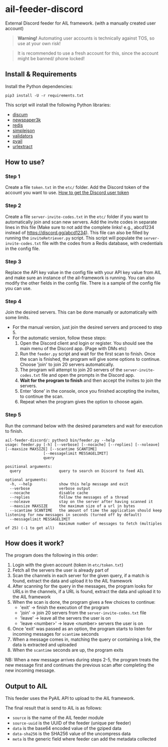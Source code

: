 # ail-feeder-discord

External Discord feeder for AIL framework. (with a manually created user account)

> **Warning!** Automating user accounts is technically against TOS, so use at your own risk!

>It is recommended to use a fresh account for this, since the account might be banned/ phone locked!

## Install & Requirements

Install the Python dependencies:

```
pip3 install -U -r requirements.txt
```

This script will install the following Python libraries:
- [discum](https://github.com/Merubokkusu/Discord-S.C.U.M)
- [newspaper3k](https://github.com/codelucas/newspaper)
- [redis](https://github.com/andymccurdy/redis-py)
- [simplejson](https://github.com/simplejson/simplejson)
- [validators](https://github.com/kvesteri/validators)
- [pyail](https://github.com/ail-project/PyAIL)
- [urlextract](https://github.com/lipoja/URLExtract)

## How to use?

### Step 1

Create a file `token.txt` in the `etc/` folder. Add the Discord token of the account you want to use. 
[How to get the Discord user token](https://github.com/Tyrrrz/DiscordChatExporter/wiki/Obtaining-Token-and-Channel-IDs)

### Step 2

Create a file `server-invite-codes.txt` in the `etc/` folder if you want to automatically join and scan new servers. Add the invite codes in separate lines in this file (Make sure to not add the complete links! e.g., abcd1234 instead of https://discord.gg/abcd1234). This file can also be filled by running the `inviteRetriever.py` script. This script will populate the `server-invite-codes.txt` file with the codes from a Redis database, with credentials in the config file.

### Step 3

Replace the API key value in the config file with your API key value from AIL and make sure an instance of the ail-framework is running. You can also modify the other fields in the config file. There is a sample of the config file you can use.

### Step 4

Join the desired servers. This can be done manually or automatically with some limits.
* For the manual version, just join the desired servers and proceed to step 5.
* For the automatic version, follow these steps:
    1. Open the Discord client and login or register. You should see the main menu of the Discord app. (Page with DMs etc)
    2. Run the `feeder.py` script and wait for the first scan to finish. Once the scan is finished, the program will give some options to continue. Choose 'join' to join 20 servers automatically.
    3. The program will attempt to join 20 servers of the `server-invite-codes.txt` file and open the prompts in the Discord app.
    4. **Wait for the program to finish** and then accept the invites to join the servers.
    5. Enter 'done' in the console, once you finished accepting the invites, to continue the scan.
    6. Repeat when the program gives the option to choose again.

### Step 5

Run the command below with the desired parameters and wait for execution to finish.

```
ail-feeder-discord/: python3 bin/feeder.py --help
usage: feeder.py [-h] [--verbose] [--nocache] [--replies] [--noleave] [--maxsize MAXSIZE] [--scantime SCANTIME]
                 [--messagelimit MESSAGELIMIT]
                 query

positional arguments:
  query                 query to search on Discord to feed AIL

optional arguments:
  -h, --help            show this help message and exit
  --verbose             verbose output
  --nocache             disable cache
  --replies             follow the messages of a thread
  --noleave             stay on the server after having scanned it
  --maxsize MAXSIZE     the maximum size of a url in bytes
  --scantime SCANTIME   the amount of time the application should keep listening for new messages in seconds (turned off by default)
  --messagelimit MESSAGELIMIT
                        maximum number of messages to fetch (multiples of 25) (-1 to get all)
```

## How does it work?

The program does the following in this order:

1. Login with the given account (token in `etc/token.txt`)
2. Fetch all the servers the user is already part of
3. Scan the channels in each server for the given query, if a match is found, extract the data and upload it to the AIL framework
4. After scanning for the query in the messages, the program looks for URLs in the channels, if a URL is found, extract the data and upload it to the AIL framework
5. When the scan is done, the program gives a few choices to continue:
    * 'exit' &rarr; finish the execution of the program
    * 'join' &rarr; join 20 servers from the `server-invite-codes.txt` file
    * 'leave' &rarr; leave all the servers the user is on
    * 'leave &#60;number&#62;' &rarr; leave &#60;number&#62; servers the user is on
6. Once 'exit' was passed as an option, the program starts to listen for incoming messages for `scantime` seconds
7. When a message comes in, matching the query or containing a link, the data is extracted and uploaded
8. When the `scantime` seconds are up, the program exits

NB: When a new message arrives during steps 2-5, the program treats the new message first and continues the previous scan after completing the new incoming message.

## Output to AIL

This feeder uses the PyAIL API to upload to the AIL framework.

The final result that is send to AIL is as follows:
- `source` is the name of the AIL feeder module
- `source-uuid` is the UUID of the feeder (unique per feeder)
- `data` is the base64 encoded value of the gziped data
- `data-sha256` is the SHA256 value of the uncompress data
- `meta` is the generic field where feeder can add the metadata collected
